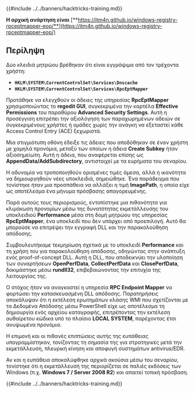 {{#include ../../banners/hacktricks-training.md}}

**Η αρχική ανάρτηση είναι** [**https://itm4n.github.io/windows-registry-rpceptmapper-eop/**](https://itm4n.github.io/windows-registry-rpceptmapper-eop/)

## Περίληψη

Δύο κλειδιά μητρώου βρέθηκαν ότι είναι εγγράψιμα από τον τρέχοντα χρήστη:

- **`HKLM\SYSTEM\CurrentControlSet\Services\Dnscache`**
- **`HKLM\SYSTEM\CurrentControlSet\Services\RpcEptMapper`**

Προτάθηκε να ελεγχθούν οι άδειες της υπηρεσίας **RpcEptMapper** χρησιμοποιώντας το **regedit GUI**, συγκεκριμένα την καρτέλα **Effective Permissions** του παραθύρου **Advanced Security Settings**. Αυτή η προσέγγιση επιτρέπει την αξιολόγηση των παραχωρημένων αδειών σε συγκεκριμένους χρήστες ή ομάδες χωρίς την ανάγκη να εξεταστεί κάθε Access Control Entry (ACE) ξεχωριστά.

Μια στιγμιότυπη οθόνη έδειξε τις άδειες που αποδόθηκαν σε έναν χρήστη με χαμηλά προνόμια, μεταξύ των οποίων η άδεια **Create Subkey** ήταν αξιοσημείωτη. Αυτή η άδεια, που αναφέρεται επίσης ως **AppendData/AddSubdirectory**, αντιστοιχεί με τα ευρήματα του σεναρίου.

Η αδυναμία να τροποποιηθούν ορισμένες τιμές άμεσα, αλλά η ικανότητα να δημιουργηθούν νέες υποκλειδιά, σημειώθηκε. Ένα παράδειγμα που τονίστηκε ήταν μια προσπάθεια να αλλάξει η τιμή **ImagePath**, η οποία είχε ως αποτέλεσμα ένα μήνυμα πρόσβασης απαγορευμένης.

Παρά αυτούς τους περιορισμούς, εντοπίστηκε μια πιθανότητα για κλιμάκωση προνομίων μέσω της δυνατότητας εκμετάλλευσης του υποκλειδιού **Performance** μέσα στη δομή μητρώου της υπηρεσίας **RpcEptMapper**, ένα υποκλειδί που δεν υπάρχει από προεπιλογή. Αυτό θα μπορούσε να επιτρέψει την εγγραφή DLL και την παρακολούθηση απόδοσης.

Συμβουλευτήκαμε τεκμηρίωση σχετικά με το υποκλειδί **Performance** και τη χρήση του για παρακολούθηση απόδοσης, οδηγώντας στην ανάπτυξη ενός proof-of-concept DLL. Αυτή η DLL, που αποδεικνύει την υλοποίηση των συναρτήσεων **OpenPerfData**, **CollectPerfData** και **ClosePerfData**, δοκιμάστηκε μέσω **rundll32**, επιβεβαιώνοντας την επιτυχία της λειτουργίας της.

Ο στόχος ήταν να αναγκαστεί η υπηρεσία **RPC Endpoint Mapper** να φορτώσει την κατασκευασμένη DLL απόδοσης. Παρατηρήσεις αποκάλυψαν ότι η εκτέλεση ερωτημάτων κλάσης WMI που σχετίζονται με τα Δεδομένα Απόδοσης μέσω PowerShell είχε ως αποτέλεσμα τη δημιουργία ενός αρχείου καταγραφής, επιτρέποντας την εκτέλεση αυθαίρετου κώδικα υπό το πλαίσιο **LOCAL SYSTEM**, παρέχοντας έτσι ανυψωμένα προνόμια.

Η επιμονή και οι πιθανές επιπτώσεις αυτής της ευπάθειας υπογραμμίστηκαν, τονίζοντας τη σημασία της για στρατηγικές μετά την εκμετάλλευση, πλευρική κίνηση και αποφυγή συστημάτων antivirus/EDR.

Αν και η ευπάθεια αποκαλύφθηκε αρχικά ακούσια μέσω του σεναρίου, τονίστηκε ότι η εκμετάλλευσή της περιορίζεται σε παλιές εκδόσεις των Windows (π.χ. **Windows 7 / Server 2008 R2**) και απαιτεί τοπική πρόσβαση.

{{#include ../../banners/hacktricks-training.md}}
